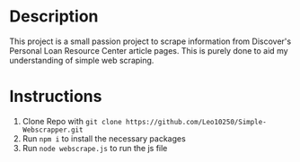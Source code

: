 # Description
This project is a small passion project to scrape information from Discover's Personal Loan Resource Center article pages. This is purely done to aid my understanding of simple web scraping.

# Instructions
1. Clone Repo with `git clone https://github.com/Leo10250/Simple-Webscrapper.git`
2. Run `npm i` to install the necessary packages
3. Run `node webscrape.js` to run the js file
